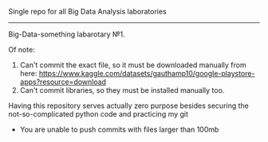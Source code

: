 Single repo for all Big Data Analysis laboratories

---

Big-Data-something labarotary №1.

Of note: 
1. Can't commit the exact file, so it must be downloaded manually from here: https://www.kaggle.com/datasets/gauthamp10/google-playstore-apps?resource=download
2. Can't commit libraries, so they must be installed manually too.

Having this repository serves actually zero purpose besides securing the not-so-complicated python code and practicing my git
* You are unable to push commits with files larger than 100mb
